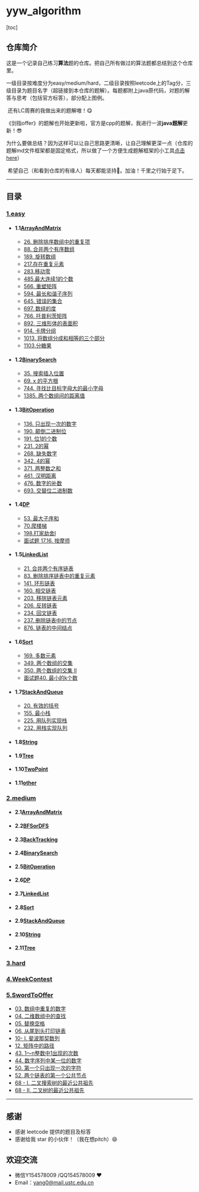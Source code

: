 # yyw_algorithm
[toc]

## 仓库简介

​	这是一个记录自己练习**算法**题的仓库。把自己所有做过的算法题都总结到这个仓库里。

​	一级目录按难度分为easy/medium/hard，二级目录按照leetcode上的Tag分，三级目录为题目名字（超链接到本仓库的题解）。每题都附上java原代码，对题的解答与思考（包括官方标答），部分配上图例。

​	还有LC周赛的我做出来的题解嗷！😋

​	《剑指offer》的题解也开始更新啦，官方是cpp的题解，我进行一波**java题解**更新！😎

​	为什么要做总结？因为这样可以让自己思路更清晰，让自己理解更深一点（仓库的题解md文件框架都是固定格式，所以做了一个方便生成题解框架的小工具[点击here](https://github.com/ustcyyw/markdown_tool)）

​	希望自己（和看到仓库的有缘人）每天都能坚持:muscle:。加油！千里之行始于足下。

---

## 目录

### 	[1.easy](https://github.com/ustcyyw/yyw_algorithm/tree/master/easy)
* #### 1.1[ArrayAndMatrix](https://github.com/ustcyyw/yyw_algorithm/tree/master/easy/ArrayAndMatrix)
    * [26. 删除排序数组中的重复项](https://github.com/ustcyyw/yyw_algorithm/blob/master/easy/ArrayAndMatrix/removeDuplicates.md)
    * [88. 合并两个有序数组](https://github.com/ustcyyw/yyw_algorithm/blob/master/easy/ArrayAndMatrix/merge88.md) 
    * [189. 旋转数组](https://github.com/ustcyyw/yyw_algorithm/blob/master/easy/ArrayAndMatrix/rotate.md)
    * [217.存在重复元素](https://github.com/ustcyyw/yyw_algorithm/blob/master/easy/ArrayAndMatrix/containsDuplicate.md)
    * [283.移动零](https://github.com/ustcyyw/yyw_algorithm/blob/master/easy/ArrayAndMatrix/moveZeroes.md)
    * [485.最大连续1的个数](https://github.com/ustcyyw/yyw_algorithm/blob/master/easy/ArrayAndMatrix/findMaxConsecutiveOnes485.md)
    * [566. 重塑矩阵](https://github.com/ustcyyw/yyw_algorithm/blob/master/easy/ArrayAndMatrix/matrixReshape.md)
    * [594. 最长和谐子序列](https://github.com/ustcyyw/yyw_algorithm/blob/master/easy/ArrayAndMatrix/findLHS.md)
    * [645. 错误的集合](https://github.com/ustcyyw/yyw_algorithm/blob/master/easy/ArrayAndMatrix/findErrorNums645.md)
    * [697. 数组的度](https://github.com/ustcyyw/yyw_algorithm/blob/master/easy/ArrayAndMatrix/findShortestSubArray.md)
    * [766. 托普利茨矩阵](https://github.com/ustcyyw/yyw_algorithm/blob/master/easy/ArrayAndMatrix/isToeplitzMatrix.md)
    * [892. 三维形体的表面积](https://github.com/ustcyyw/yyw_algorithm/blob/master/easy/ArrayAndMatrix/surfaceArea.md)
    * [914. 卡牌分组](https://github.com/ustcyyw/yyw_algorithm/blob/master/easy/ArrayAndMatrix/hasGroupsSizeX.md)
    * [1013. 将数组分成和相等的三个部分](https://github.com/ustcyyw/yyw_algorithm/blob/master/easy/ArrayAndMatrix/canThreePartsEqualSum.md)
    * [1103.分糖果](https://github.com/ustcyyw/yyw_algorithm/blob/master/easy/ArrayAndMatrix/distributeCandies.md)
    
* #### 1.2[BinarySearch](https://github.com/ustcyyw/yyw_algorithm/tree/master/easy/BinarySearch)
    * [35. 搜索插入位置](https://github.com/ustcyyw/yyw_algorithm/blob/master/easy/BinarySearch/searchInsert.md)
    * [69. x 的平方根](https://github.com/ustcyyw/yyw_algorithm/blob/master/easy/BinarySearch/mySqrt.md)
    * [744. 寻找比目标字母大的最小字母](https://github.com/ustcyyw/yyw_algorithm/blob/master/easy/BinarySearch/nextGreatestLetter.md)
    * [1385. 两个数组间的距离值](https://github.com/ustcyyw/yyw_algorithm/blob/master/easy/BinarySearch/findTheDistanceValue.md)
    
* #### 1.3[BitOperation](https://github.com/ustcyyw/yyw_algorithm/tree/master/easy/BitOperation)
    * [136. 只出现一次的数字](https://github.com/ustcyyw/yyw_algorithm/blob/master/easy/BitOperation/singleNumber.md)
    * [190. 颠倒二进制位](https://github.com/ustcyyw/yyw_algorithm/blob/master/easy/BitOperation/reverseBits.md)
    * [191. 位1的个数](https://github.com/ustcyyw/yyw_algorithm/blob/master/easy/BitOperation/hammingWeight.md)
    * [231. 2的幂](https://github.com/ustcyyw/yyw_algorithm/blob/master/easy/BitOperation/isPowerOfTwo.md)
    * [268. 缺失数字](https://github.com/ustcyyw/yyw_algorithm/blob/master/easy/BitOperation/missingNumber.md)
    * [342. 4的幂](https://github.com/ustcyyw/yyw_algorithm/blob/master/easy/BitOperation/isPowerOfFour.md)
    * [371. 两整数之和](https://github.com/ustcyyw/yyw_algorithm/blob/master/easy/BitOperation/getSum.md)
    * [461. 汉明距离](https://github.com/ustcyyw/yyw_algorithm/blob/master/easy/BitOperation/hammingDistance.md)
    * [476. 数字的补数](https://github.com/ustcyyw/yyw_algorithm/blob/master/easy/BitOperation/findComplement.md)
    * [693. 交替位二进制数](https://github.com/ustcyyw/yyw_algorithm/blob/master/easy/BitOperation/hasAlternatingBits.md)
    
* #### 1.4[DP](https://github.com/ustcyyw/yyw_algorithm/tree/master/easy/DP)
    * [53. 最大子序和](https://github.com/ustcyyw/yyw_algorithm/blob/master/easy/DP/maxSubArray.md)
    * [70.爬楼梯](https://github.com/ustcyyw/yyw_algorithm/blob/master/easy/DP/climbStairs.md)
    * [198.打家劫舍I](https://github.com/ustcyyw/yyw_algorithm/blob/master/easy/DP/rob198.md)
    * [面试题 17.16. 按摩师](https://github.com/ustcyyw/yyw_algorithm/blob/master/easy/DP/massage.md)
    
* #### 1.5[LinkedList](https://github.com/ustcyyw/yyw_algorithm/tree/master/easy/LinkedList)
    * [21. 合并两个有序链表](https://github.com/ustcyyw/yyw_algorithm/blob/master/easy/LinkedList/mergeTwoLists.md)
    * [83. 删除排序链表中的重复元素](https://github.com/ustcyyw/yyw_algorithm/blob/master/easy/LinkedList/deleteDuplicates.md)
    * [141. 环形链表](https://github.com/ustcyyw/yyw_algorithm/blob/master/easy/LinkedList/hasCycle.md) 
    * [160. 相交链表](https://github.com/ustcyyw/yyw_algorithm/blob/master/easy/LinkedList/getIntersectionNode.md) 
    * [203. 移除链表元素](https://github.com/ustcyyw/yyw_algorithm/blob/master/easy/LinkedList/removeElements.md)
    * [206. 反转链表](https://github.com/ustcyyw/yyw_algorithm/blob/master/easy/LinkedList/reverseList.md) 
    * [234. 回文链表](https://github.com/ustcyyw/yyw_algorithm/blob/master/easy/LinkedList/isPalindrome.md)
    * [237. 删除链表中的节点](https://github.com/ustcyyw/yyw_algorithm/blob/master/easy/LinkedList/deleteNode.md)
    * [876. 链表的中间结点](https://github.com/ustcyyw/yyw_algorithm/blob/master/easy/LinkedList/middleNode.md)
    
* #### 1.6[Sort](https://github.com/ustcyyw/yyw_algorithm/tree/master/easy/Sort)
    * [169. 多数元素](https://github.com/ustcyyw/yyw_algorithm/blob/master/easy/Sort/majorityElement.md)
    * [349. 两个数组的交集](https://github.com/ustcyyw/yyw_algorithm/blob/master/easy/Sort/intersection349.md)
    * [350. 两个数组的交集 II](https://github.com/ustcyyw/yyw_algorithm/blob/master/easy/Sort/intersect350.md)
    * [面试题40. 最小的k个数](https://github.com/ustcyyw/yyw_algorithm/blob/master/easy/Sort/getLeastNumbers.md)

* #### 1.7[StackAndQueue](https://github.com/ustcyyw/yyw_algorithm/tree/master/easy/StackAndQueue)
    * [20. 有效的括号](https://github.com/ustcyyw/yyw_algorithm/blob/master/easy/StackAndQueue/isValid20.md)
    * [155. 最小栈](https://github.com/ustcyyw/yyw_algorithm/blob/master/easy/StackAndQueue/MinStack155.md)
    * [225. 用队列实现栈](https://github.com/ustcyyw/yyw_algorithm/blob/master/easy/StackAndQueue/MyStack225.md)
    * [232. 用栈实现队列](https://github.com/ustcyyw/yyw_algorithm/blob/master/easy/StackAndQueue/MyQueue232.md)

* #### 1.8[String](https://github.com/ustcyyw/yyw_algorithm/tree/master/easy/String)

* #### 1.9[Tree](https://github.com/ustcyyw/yyw_algorithm/tree/master/easy/Tree)

* #### 1.10[TwoPoint](https://github.com/ustcyyw/yyw_algorithm/tree/master/easy/TwoPoint)

* #### 1.11[other](https://github.com/ustcyyw/yyw_algorithm/tree/master/easy/other)

### 	[2.medium](https://github.com/ustcyyw/yyw_algorithm/tree/master/medium)

* #### 2.1[ArrayAndMatrix](https://github.com/ustcyyw/yyw_algorithm/tree/master/medium/ArrayAndMatrix)
* #### 2.2[BFSorDFS](https://github.com/ustcyyw/yyw_algorithm/tree/master/medium/BFSorDFS)
* #### 2.3[BackTracking](https://github.com/ustcyyw/yyw_algorithm/tree/master/medium/BackTracking)
* #### 2.4[BinarySearch](https://github.com/ustcyyw/yyw_algorithm/tree/master/medium/BinarySearch)
* #### 2.5[BitOperation](https://github.com/ustcyyw/yyw_algorithm/tree/master/medium/BitOperation)
* #### 2.6[DP](https://github.com/ustcyyw/yyw_algorithm/tree/master/medium/DP)
* #### 2.7[LinkedList](https://github.com/ustcyyw/yyw_algorithm/tree/master/medium/LinkedList)
* #### 2.8[Sort](https://github.com/ustcyyw/yyw_algorithm/tree/master/medium/Sort)
* #### 2.9[StackAndQueue](https://github.com/ustcyyw/yyw_algorithm/tree/master/medium/StackAndQueue)
* #### 2.10[String](https://github.com/ustcyyw/yyw_algorithm/tree/master/medium/String)
* #### 2.11[Tree](https://github.com/ustcyyw/yyw_algorithm/tree/master/medium/Tree)

### 	[3.hard]()

### [4.WeekContest](https://github.com/ustcyyw/yyw_algorithm/tree/master/WeekContest)

### [5.SwordToOffer](https://github.com/ustcyyw/yyw_algorithm/tree/master/SwordToOffer)

* [03. 数组中重复的数字](https://github.com/ustcyyw/yyw_algorithm/blob/master/SwordToOffer/findRepeatNumber.md)
* [04. 二维数组中的查找](https://github.com/ustcyyw/yyw_algorithm/blob/master/SwordToOffer/findNumberIn2DArray.md)
* [05. 替换空格](https://github.com/ustcyyw/yyw_algorithm/blob/master/SwordToOffer/replaceSpace.md)
* [06. 从尾到头打印链表](https://github.com/ustcyyw/yyw_algorithm/blob/master/SwordToOffer/reversePrint.md)
* [10- I. 斐波那契数列](https://github.com/ustcyyw/yyw_algorithm/blob/master/SwordToOffer/fib.md)
* [12. 矩阵中的路径](https://github.com/ustcyyw/yyw_algorithm/blob/master/SwordToOffer/exist.md)
* [43. 1～n整数中1出现的次数](https://github.com/ustcyyw/yyw_algorithm/blob/master/SwordToOffer/countDigitOne.md)
* [44. 数字序列中某一位的数字](https://github.com/ustcyyw/yyw_algorithm/blob/master/SwordToOffer/findNthDigit.md)
* [50. 第一个只出现一次的字符](https://github.com/ustcyyw/yyw_algorithm/blob/master/SwordToOffer/firstUniqChar.md)
* [52. 两个链表的第一个公共节点](https://github.com/ustcyyw/yyw_algorithm/blob/master/SwordToOffer/getIntersectionNode.md)
* [68 - I. 二叉搜索树的最近公共祖先](https://github.com/ustcyyw/yyw_algorithm/blob/master/SwordToOffer/lowestCommonAncestor.md)
* [68 - II. 二叉树的最近公共祖先](https://github.com/ustcyyw/yyw_algorithm/blob/master/SwordToOffer/lowestCommonAncestor2.md)

---

## 感谢

* 感谢 leetcode 提供的题目及标答
* 感谢给我 star 的小伙伴！（我在想pitch）:smile:

## 欢迎交流

* 微信Y154578009 /QQ154578009 ❤️​
* Email：yang0@mail.ustc.edu.cn